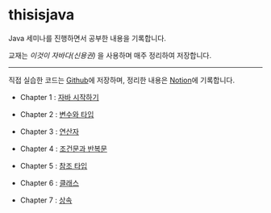 # thisisjava
Java 세미나를 진행하면서 공부한 내용을 기록합니다.

교재는 *이것이 자바다(신용권)* 을 사용하며 매주 정리하여 저장합니다.

-----
직접 실습한 코드는 [Github](https://github.com/Jinwon-Dev/thisisjava)에 저장하며, 정리한 내용은 [Notion](https://jinwonyoon.notion.site/Java-2022-aa0fc9e7b65343fe80421d52539649ea)에 기록합니다.

- Chapter 1 : [자바 시작하기](https://jinwonyoon.notion.site/Chapter-1-83b725ad8aaf460db5aa32783b86d17b)

- Chapter 2 : [변수와 타입](https://jinwonyoon.notion.site/Chapter-2-a1923b7294ca473b86ef8387d65cf4c1)

- Chapter 3 : [연산자](https://jinwonyoon.notion.site/Chapter-3-f960e45f7db84ae99694ac0306b677f1)

- Chapter 4 : [조건문과 반복문](https://jinwonyoon.notion.site/Chapter-4-eb2f69b1bc2d4c59aa67df164a5d94e0)

- Chapter 5 : [참조 타입](https://jinwonyoon.notion.site/Chapter-5-0f5d645d4adc485eb6184bc69cf06ac1)

- Chapter 6 : [클래스](https://jinwonyoon.notion.site/Chapter-6-a3c789fb7bf546ef913b4a3c295b6b99)

- Chapter 7 : [상속](https://jinwonyoon.notion.site/Chapter-7-f91585c5d21b4e94ba5772372ca149b4)